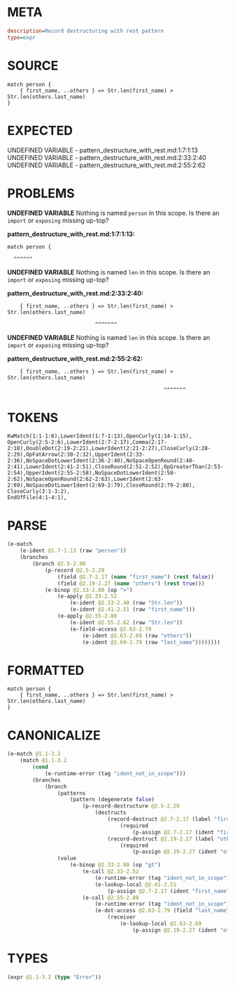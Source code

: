 # META
~~~ini
description=Record destructuring with rest pattern
type=expr
~~~
# SOURCE
~~~roc
match person {
    { first_name, ..others } => Str.len(first_name) > Str.len(others.last_name)
}
~~~
# EXPECTED
UNDEFINED VARIABLE - pattern_destructure_with_rest.md:1:7:1:13
UNDEFINED VARIABLE - pattern_destructure_with_rest.md:2:33:2:40
UNDEFINED VARIABLE - pattern_destructure_with_rest.md:2:55:2:62
# PROBLEMS
**UNDEFINED VARIABLE**
Nothing is named `person` in this scope.
Is there an `import` or `exposing` missing up-top?

**pattern_destructure_with_rest.md:1:7:1:13:**
```roc
match person {
```
      ^^^^^^


**UNDEFINED VARIABLE**
Nothing is named `len` in this scope.
Is there an `import` or `exposing` missing up-top?

**pattern_destructure_with_rest.md:2:33:2:40:**
```roc
    { first_name, ..others } => Str.len(first_name) > Str.len(others.last_name)
```
                                ^^^^^^^


**UNDEFINED VARIABLE**
Nothing is named `len` in this scope.
Is there an `import` or `exposing` missing up-top?

**pattern_destructure_with_rest.md:2:55:2:62:**
```roc
    { first_name, ..others } => Str.len(first_name) > Str.len(others.last_name)
```
                                                      ^^^^^^^


# TOKENS
~~~zig
KwMatch(1:1-1:6),LowerIdent(1:7-1:13),OpenCurly(1:14-1:15),
OpenCurly(2:5-2:6),LowerIdent(2:7-2:17),Comma(2:17-2:18),DoubleDot(2:19-2:21),LowerIdent(2:21-2:27),CloseCurly(2:28-2:29),OpFatArrow(2:30-2:32),UpperIdent(2:33-2:36),NoSpaceDotLowerIdent(2:36-2:40),NoSpaceOpenRound(2:40-2:41),LowerIdent(2:41-2:51),CloseRound(2:51-2:52),OpGreaterThan(2:53-2:54),UpperIdent(2:55-2:58),NoSpaceDotLowerIdent(2:58-2:62),NoSpaceOpenRound(2:62-2:63),LowerIdent(2:63-2:69),NoSpaceDotLowerIdent(2:69-2:79),CloseRound(2:79-2:80),
CloseCurly(3:1-3:2),
EndOfFile(4:1-4:1),
~~~
# PARSE
~~~clojure
(e-match
	(e-ident @1.7-1.13 (raw "person"))
	(branches
		(branch @2.5-2.80
			(p-record @2.5-2.29
				(field @2.7-2.17 (name "first_name") (rest false))
				(field @2.19-2.27 (name "others") (rest true)))
			(e-binop @2.33-2.80 (op ">")
				(e-apply @2.33-2.52
					(e-ident @2.33-2.40 (raw "Str.len"))
					(e-ident @2.41-2.51 (raw "first_name")))
				(e-apply @2.55-2.80
					(e-ident @2.55-2.62 (raw "Str.len"))
					(e-field-access @2.63-2.79
						(e-ident @2.63-2.69 (raw "others"))
						(e-ident @2.69-2.79 (raw "last_name"))))))))
~~~
# FORMATTED
~~~roc
match person {
	{ first_name, ..others } => Str.len(first_name) > Str.len(others.last_name)
}
~~~
# CANONICALIZE
~~~clojure
(e-match @1.1-3.2
	(match @1.1-3.2
		(cond
			(e-runtime-error (tag "ident_not_in_scope")))
		(branches
			(branch
				(patterns
					(pattern (degenerate false)
						(p-record-destructure @2.5-2.29
							(destructs
								(record-destruct @2.7-2.17 (label "first_name") (ident "first_name")
									(required
										(p-assign @2.7-2.17 (ident "first_name"))))
								(record-destruct @2.19-2.27 (label "others") (ident "others")
									(required
										(p-assign @2.19-2.27 (ident "others"))))))))
				(value
					(e-binop @2.33-2.80 (op "gt")
						(e-call @2.33-2.52
							(e-runtime-error (tag "ident_not_in_scope"))
							(e-lookup-local @2.41-2.51
								(p-assign @2.7-2.17 (ident "first_name"))))
						(e-call @2.55-2.80
							(e-runtime-error (tag "ident_not_in_scope"))
							(e-dot-access @2.63-2.79 (field "last_name")
								(receiver
									(e-lookup-local @2.63-2.69
										(p-assign @2.19-2.27 (ident "others"))))))))))))
~~~
# TYPES
~~~clojure
(expr @1.1-3.2 (type "Error"))
~~~
